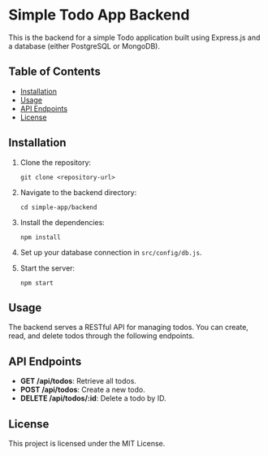 # Simple Todo App Backend

This is the backend for a simple Todo application built using Express.js and a database (either PostgreSQL or MongoDB). 

## Table of Contents
- [Installation](#installation)
- [Usage](#usage)
- [API Endpoints](#api-endpoints)
- [License](#license)

## Installation

1. Clone the repository:
   ```
   git clone <repository-url>
   ```

2. Navigate to the backend directory:
   ```
   cd simple-app/backend
   ```

3. Install the dependencies:
   ```
   npm install
   ```

4. Set up your database connection in `src/config/db.js`.

5. Start the server:
   ```
   npm start
   ```

## Usage

The backend serves a RESTful API for managing todos. You can create, read, and delete todos through the following endpoints.

## API Endpoints

- **GET /api/todos**: Retrieve all todos.
- **POST /api/todos**: Create a new todo.
- **DELETE /api/todos/:id**: Delete a todo by ID.

## License

This project is licensed under the MIT License.